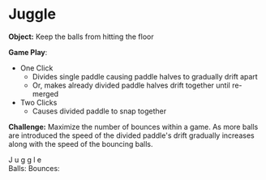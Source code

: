 
# Juggle 
<b>Object:</b> Keep the balls from hitting the floor

<b>Game Play</b>:
  - One Click 
    * Divides single paddle causing paddle halves to gradually drift apart
    * Or, makes already divided paddle halves drift together until re-merged
  - Two Clicks
    * Causes divided paddle to snap together

<b>Challenge:</b>
  Maximize the number of bounces within a game. As more balls are introduced the speed of the divided paddle's drift
  gradually increases along with the speed of the bouncing balls.

<div data-role="page">
<div id="game_title" data-role="header">                
<span id="green">J</span>
<span id="red">u</span>
<span id="purple">g</span>
<span id="blue">g</span>
<span id="grey">l</span>
<span id="pink">e</span>
</div>
<div id="content" data-role="main" class="ui-content">
<canvas id="canvas" width="600px" height="500px"></canvas>
</div>
            
<div data-role="footer">
<span id="balls">  Balls:   <span id="ballcount"></span></span> 
<span id="bounces">Bounces: <span id="bouncecount"></span></span> 
</div>
</div>
<script type="text/javascript" src="js/jquery-1.11.1.min.js" id="cordova-jquery"></script>
<script type="text/javascript" src="js/jquery-1.5.0.mobile.min.js"></script>
<script type="text/javascript" src="js/Game.js"></script>
<script type="text/javascript" src="js/index.js"></script>
